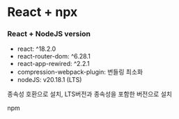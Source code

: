 # React + npx

### React + NodeJS version
- react: ^18.2.0
- react-router-dom: ^6.28.1
- react-app-rewired: ^2.2.1
- compression-webpack-plugin: 번들링 최소화
- nodeJS: v20.18.1 (LTS)

종속성 호환으로 설치, LTS버전과 종속성을 포함한 버전으로 설치

npm
